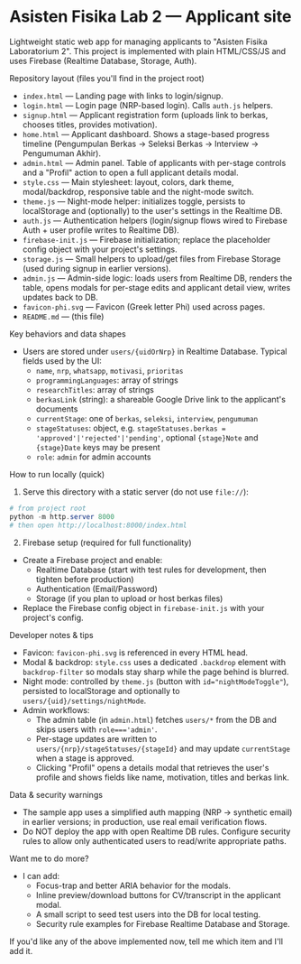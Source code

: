 # Asisten Fisika Lab 2 — Applicant site

Lightweight static web app for managing applicants to "Asisten Fisika Laboratorium 2".
This project is implemented with plain HTML/CSS/JS and uses Firebase (Realtime Database, Storage, Auth).

Repository layout (files you'll find in the project root)
- `index.html` — Landing page with links to login/signup.
- `login.html` — Login page (NRP-based login). Calls `auth.js` helpers.
- `signup.html` — Applicant registration form (uploads link to berkas, chooses titles, provides motivation).
- `home.html` — Applicant dashboard. Shows a stage-based progress timeline (Pengumpulan Berkas → Seleksi Berkas → Interview → Pengumuman Akhir).
- `admin.html` — Admin panel. Table of applicants with per-stage controls and a "Profil" action to open a full applicant details modal.
- `style.css` — Main stylesheet: layout, colors, dark theme, modal/backdrop, responsive table and the night-mode switch.
- `theme.js` — Night-mode helper: initializes toggle, persists to localStorage and (optionally) to the user's settings in the Realtime DB.
- `auth.js` — Authentication helpers (login/signup flows wired to Firebase Auth + user profile writes to Realtime DB).
- `firebase-init.js` — Firebase initialization; replace the placeholder config object with your project's settings.
- `storage.js` — Small helpers to upload/get files from Firebase Storage (used during signup in earlier versions).
- `admin.js` — Admin-side logic: loads users from Realtime DB, renders the table, opens modals for per-stage edits and applicant detail view, writes updates back to DB.
- `favicon-phi.svg` — Favicon (Greek letter Phi) used across pages.
- `README.md` — (this file)

Key behaviors and data shapes
- Users are stored under `users/{uidOrNrp}` in Realtime Database. Typical fields used by the UI:
	- `name`, `nrp`, `whatsapp`, `motivasi`, `prioritas`
	- `programmingLanguages`: array of strings
	- `researchTitles`: array of strings
	- `berkasLink` (string): a shareable Google Drive link to the applicant's documents
	- `currentStage`: one of `berkas`, `seleksi`, `interview`, `pengumuman`
	- `stageStatuses`: object, e.g. `stageStatuses.berkas = 'approved'|'rejected'|'pending'`, optional `{stage}Note` and `{stage}Date` keys may be present
	- `role`: `admin` for admin accounts

How to run locally (quick)
1. Serve this directory with a static server (do not use `file://`):

```powershell
# from project root
python -m http.server 8000
# then open http://localhost:8000/index.html
```

2. Firebase setup (required for full functionality)
- Create a Firebase project and enable:
	- Realtime Database (start with test rules for development, then tighten before production)
	- Authentication (Email/Password)
	- Storage (if you plan to upload or host berkas files)
- Replace the Firebase config object in `firebase-init.js` with your project's config.

Developer notes & tips
- Favicon: `favicon-phi.svg` is referenced in every HTML head.
- Modal & backdrop: `style.css` uses a dedicated `.backdrop` element with `backdrop-filter` so modals stay sharp while the page behind is blurred.
- Night mode: controlled by `theme.js` (button with `id="nightModeToggle"`), persisted to localStorage and optionally to `users/{uid}/settings/nightMode`.
- Admin workflows:
	- The admin table (in `admin.html`) fetches `users/*` from the DB and skips users with `role==='admin'`.
	- Per-stage updates are written to `users/{nrp}/stageStatuses/{stageId}` and may update `currentStage` when a stage is approved.
	- Clicking "Profil" opens a details modal that retrieves the user's profile and shows fields like name, motivation, titles and berkas link.

Data & security warnings
- The sample app uses a simplified auth mapping (NRP -> synthetic email) in earlier versions; in production, use real email verification flows.
- Do NOT deploy the app with open Realtime DB rules. Configure security rules to allow only authenticated users to read/write appropriate paths.

Want me to do more?
- I can add:
	- Focus-trap and better ARIA behavior for the modals.
	- Inline preview/download buttons for CV/transcript in the applicant modal.
	- A small script to seed test users into the DB for local testing.
	- Security rule examples for Firebase Realtime Database and Storage.

If you'd like any of the above implemented now, tell me which item and I'll add it.
